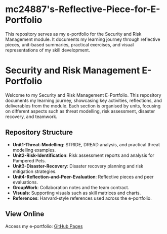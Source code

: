 # mc24887's-Reflective-Piece-for-E-Portfolio
This repository serves as my e-portfolio for the Security and Risk Management module. It documents my learning journey through reflective pieces, unit-based summaries, practical exercises, and visual representations of my skill development. 



# Security and Risk Management E-Portfolio
Welcome to my Security and Risk Management E-Portfolio. This repository documents my learning journey, showcasing key activities, reflections, and deliverables from the module. Each section is organised by units, focusing on different aspects such as threat modelling, risk assessment, disaster recovery, and teamwork.

## Repository Structure
- **Unit1-Threat-Modelling**: STRIDE, DREAD analysis, and practical threat modelling examples.
- **Unit2-Risk-Identification**: Risk assessment reports and analysis for Pampered Pets.
- **Unit3-Disaster-Recovery**: Disaster recovery planning and risk mitigation strategies.
- **Unit4-Reflection-and-Peer-Evaluation**: Reflective pieces and peer evaluations.
- **GroupWork**: Collaboration notes and the team contract.
- **Visuals**: Supporting visuals such as skill matrices and charts.
- **References**: Harvard-style references used across the e-portfolio.

## View Online
Access my e-portfolio: [GitHub Pages]( https://mc24887.github.io/mc24887-Reflective-Piece-for-E-Portfolio/)
